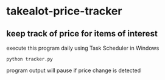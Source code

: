# takealot-price-tracker
## keep track of price for items of interest

execute this program daily using Task Scheduler in Windows
```
python tracker.py
```
program output will pause if price change is detected

